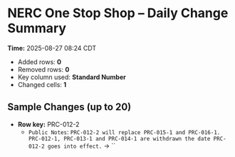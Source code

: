 # NERC One Stop Shop – Daily Change Summary
**Time:** 2025-08-27 08:24 CDT

- Added rows: **0**
- Removed rows: **0**
- Key column used: **Standard Number**
- Changed cells: **1**

## Sample Changes (up to 20)
- **Row key:** PRC-012-2
    - `Public Notes`: `PRC-012-2 will replace PRC-015-1 and PRC-016-1. PRC-012-1, PRC-013-1 and PRC-014-1 are withdrawn the date PRC-012-2 goes into effect.` → ``
